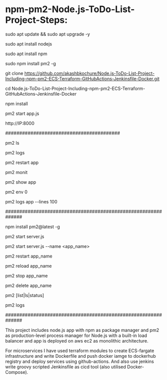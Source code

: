 # npm-pm2-Node.js-ToDo-List-Project-Steps:


sudo apt update && sudo apt upgrade -y

sudo apt install nodejs

sudo apt install npm

sudo npm install pm2 -g

git clone https://github.com/akashbkochure/Node.js-ToDo-List-Project-Including-npm-pm2-ECS-Terraform-GitHubActions-Jenkinsfile-Docker.git

cd Node.js-ToDo-List-Project-Including-npm-pm2-ECS-Terraform-GitHubActions-Jenkinsfile-Docker

npm install

pm2 start app.js

http://IP:8000

#########################################

pm2 ls

pm2 logs

pm2 restart app

pm2 monit

pm2 show app

pm2 env 0

pm2 logs app --lines 100

##############################################################

npm install pm2@latest -g

pm2 start server.js

pm2 start server.js --name <app_name>

pm2 restart app_name

pm2 reload app_name

pm2 stop app_name

pm2 delete app_name

pm2 [list|ls|status]

pm2 logs

##############################################################

This project includes node.js app with npm as package manager and pm2 as production-level process manager for Node.js with a built-in load balancer and app is deployed on aws ec2 as monolithic architecture. 

For microservices I have used terraform modules to create ECS-fargate infrastructure and write Dockerfile and push docker iamge to dockerhub registry and deploy services using github-actions. And also use jenkins write groovy scripted Jenkinsfile as cicd tool (also utilised Docker-Compose).





